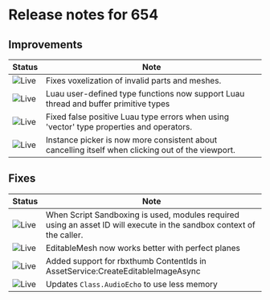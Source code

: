 # Release notes for 654

## Improvements

| Status | Note |
|--------|------|
| ![Live](https://img.shields.io/badge/Live-009E57?style=flat)  | Fixes voxelization of invalid parts and meshes. |
| ![Live](https://img.shields.io/badge/Live-009E57?style=flat)  | Luau user-defined type functions now support Luau thread and buffer primitive types |
| ![Live](https://img.shields.io/badge/Live-009E57?style=flat)  | Fixed false positive Luau type errors when using 'vector' type properties and operators. |
| ![Live](https://img.shields.io/badge/Live-009E57?style=flat)  | Instance picker is now more consistent about cancelling itself when clicking out of the viewport. |
## Fixes

| Status | Note |
|--------|------|
| ![Live](https://img.shields.io/badge/Live-009E57?style=flat)  | When Script Sandboxing is used, modules required using an asset ID will execute in the sandbox context of the caller. |
| ![Live](https://img.shields.io/badge/Live-009E57?style=flat)  | EditableMesh now works better with perfect planes |
| ![Live](https://img.shields.io/badge/Live-009E57?style=flat)  | Added support for rbxthumb ContentIds in AssetService:CreateEditableImageAsync |
| ![Live](https://img.shields.io/badge/Live-009E57?style=flat)  | Updates <code>Class.AudioEcho</code> to use less memory |
